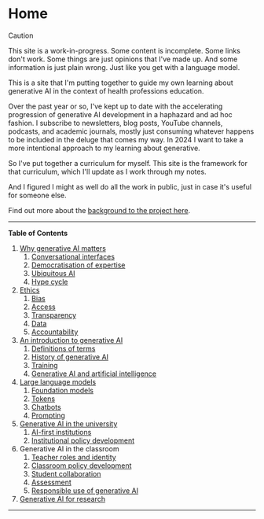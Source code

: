 # Home


> [!Caution]
> This site is a work-in-progress. Some content is incomplete. Some links don't work. Some things are just opinions that I've made up. And some information is just plain wrong. Just like you get with a language model.

This is a site that I'm putting together to guide my own learning about generative AI in the context of health professions education.

Over the past year or so, I've kept up to date with the accelerating progression of generative AI development in a haphazard and ad hoc fashion. I subscribe to newsletters, blog posts, YouTube channels, podcasts, and academic journals, mostly just consuming whatever happens to be included in the deluge that comes my way. In 2024 I want to take a more intentional approach to my learning about generative.

So I've put together a curriculum for myself. This site is the framework for that curriculum, which I'll update as I work through my notes.

And I figured I might as well do all the work in public, just in case it's useful for someone else.

Find out more about the [background to the project here](./about.md).

---

**Table of Contents**
1. [Why generative AI matters](./matters.md)
	1. [Conversational interfaces](./conversational-ui.md)
	2. [Democratisation of expertise](./expertise.md)
	3. [Ubiquitous AI](./ubiquitous.md)
	4. [Hype cycle](./hype.md)
2. [Ethics](ethics.md)
	1. [Bias](./bias)
	2. [Access](./access.md)
	3. [Transparency](./transparency)
	4. [Data](./data.md)
	5. [Accountability](./accountability.md)
3. [An introduction to generative AI](./introduction.md)
	1. [Definitions of terms](./definitions.md)
	2. [History of generative AI](./history.md)
	3. [Training](./training.md)
	4. [Generative AI and artificial intelligence](ai.md)
4. [Large language models](./llms.md)
	1. [Foundation models](./foundation.md)
	2. [Tokens](./tokens.md)
	3. [Chatbots](./chatbots.md)
	4. [Prompting](./prompting.md)
5. [Generative AI in the university](./university.md)
	1. [AI-first institutions](./ai-first.md)
	2. [Institutional policy development](./institutional-policy.md)
6. Generative AI in the classroom
	1. [Teacher roles and identity](./teacher-roles.md)
	2. [Classroom policy development](./classroom-policy.md)
	3. [Student collaboration](./student-collaboration.md)
	4. [Assessment](./assessment.md)
	5. [Responsible use of generative AI](./responsible.md)
7. [Generative AI for research](./research.md)

---
